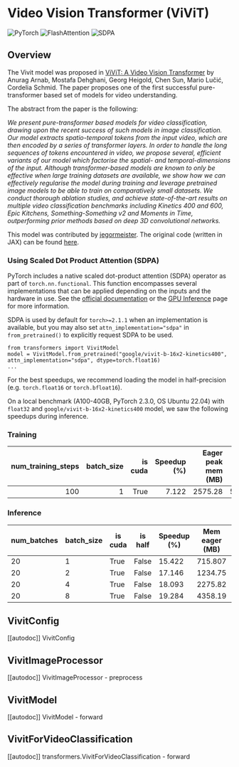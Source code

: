 <!--Copyright 2023 The HuggingFace Team. All rights reserved.

Licensed under the Apache License, Version 2.0 (the "License"); you may not use this file except in compliance with
the License. You may obtain a copy of the License at

http://www.apache.org/licenses/LICENSE-2.0

Unless required by applicable law or agreed to in writing, software distributed under the License is distributed on
an "AS IS" BASIS, WITHOUT WARRANTIES OR CONDITIONS OF ANY KIND, either express or implied. See the License for the
specific language governing permissions and limitations under the License.
-->

# Video Vision Transformer (ViViT)

<div class="flex flex-wrap space-x-1">
<img alt="PyTorch" src="https://img.shields.io/badge/PyTorch-DE3412?style=flat&logo=pytorch&logoColor=white">
<img alt="FlashAttention" src="https://img.shields.io/badge/%E2%9A%A1%EF%B8%8E%20FlashAttention-eae0c8?style=flat">
<img alt="SDPA" src="https://img.shields.io/badge/SDPA-DE3412?style=flat&logo=pytorch&logoColor=white">
</div>

## Overview

The Vivit model was proposed in [ViViT: A Video Vision Transformer](https://huggingface.co/papers/2103.15691) by Anurag Arnab, Mostafa Dehghani, Georg Heigold, Chen Sun, Mario Lučić, Cordelia Schmid.
The paper proposes one of the first successful pure-transformer based set of models for video understanding.

The abstract from the paper is the following:

*We present pure-transformer based models for video classification, drawing upon the recent success of such models in image classification. Our model extracts spatio-temporal tokens from the input video, which are then encoded by a series of transformer layers. In order to handle the long sequences of tokens encountered in video, we propose several, efficient variants of our model which factorise the spatial- and temporal-dimensions of the input. Although transformer-based models are known to only be effective when large training datasets are available, we show how we can effectively regularise the model during training and leverage pretrained image models to be able to train on comparatively small datasets. We conduct thorough ablation studies, and achieve state-of-the-art results on multiple video classification benchmarks including Kinetics 400 and 600, Epic Kitchens, Something-Something v2 and Moments in Time, outperforming prior methods based on deep 3D convolutional networks.*

This model was contributed by [jegormeister](https://huggingface.co/jegormeister). The original code (written in JAX) can be found [here](https://github.com/google-research/scenic/tree/main/scenic/projects/vivit).

### Using Scaled Dot Product Attention (SDPA)

PyTorch includes a native scaled dot-product attention (SDPA) operator as part of `torch.nn.functional`. This function 
encompasses several implementations that can be applied depending on the inputs and the hardware in use. See the 
[official documentation](https://pytorch.org/docs/stable/generated/torch.nn.functional.scaled_dot_product_attention.html) 
or the [GPU Inference](https://huggingface.co/docs/transformers/main/en/perf_infer_gpu_one#pytorch-scaled-dot-product-attention)
page for more information.

SDPA is used by default for `torch>=2.1.1` when an implementation is available, but you may also set 
`attn_implementation="sdpa"` in `from_pretrained()` to explicitly request SDPA to be used.

```
from transformers import VivitModel
model = VivitModel.from_pretrained("google/vivit-b-16x2-kinetics400", attn_implementation="sdpa", dtype=torch.float16)
...
```

For the best speedups, we recommend loading the model in half-precision (e.g. `torch.float16` or `torch.bfloat16`).

On a local benchmark (A100-40GB, PyTorch 2.3.0, OS Ubuntu 22.04) with `float32` and `google/vivit-b-16x2-kinetics400` model, we saw the following speedups during inference.

### Training
|   num_training_steps |   batch_size |   is cuda |   Speedup (%) |   Eager peak mem (MB) |   sdpa peak mem (MB) |   Mem saving (%) |
|---------------------:|-------------:|----------:|--------------:|----------------------:|---------------------:|-----------------:|
|                  100 |            1 |      True |         7.122 |               2575.28 |              5932.54 |           130.364 |



### Inference
|   num_batches |   batch_size |   is cuda |   is half |   Speedup (%) |   Mem eager (MB) |   Mem BT (MB) |   Mem saved (%) |
|---------------|--------------|-----------|-----------|---------------|------------------|---------------|-----------------|
|            20 |             1 |   True    |   False   |      15.422   |     715.807      |    317.079    |      125.75     |
|            20 |             2 |   True    |   False   |      17.146   |    1234.75       |    447.175    |      176.122    |
|            20 |             4 |   True    |   False   |      18.093   |    2275.82       |    709.864    |      220.6      |
|            20 |             8 |   True    |   False   |      19.284   |    4358.19       |   1233.24     |      253.393    |
           

## VivitConfig

[[autodoc]] VivitConfig

## VivitImageProcessor

[[autodoc]] VivitImageProcessor
    - preprocess

## VivitModel

[[autodoc]] VivitModel
    - forward

## VivitForVideoClassification

[[autodoc]] transformers.VivitForVideoClassification
    - forward
